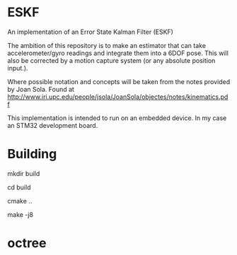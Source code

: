 # ESKF
An implementation of an Error State Kalman Filter (ESKF) 

The ambition of this repository is to make an estimator that can take accelerometer/gyro readings and integrate them into a 6DOF pose.
This will also be corrected by a motion capture system (or any absolute position input.). 

Where possible notation and concepts will be taken from the notes provided by Joan Sola. Found at http://www.iri.upc.edu/people/jsola/JoanSola/objectes/notes/kinematics.pdf 

This implementation is intended to run on an embedded device. In my case an STM32 development board. 


# Building 

mkdir build 

cd build 

cmake .. 

make -j8
# octree
